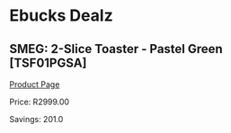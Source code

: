 
# Ebucks Dealz
## SMEG: 2-Slice Toaster - Pastel Green [TSF01PGSA]
[Product Page](https://www.ebucks.com/web/shop/productSelected.do?prodId=286770724&catId=704985963)

Price: R2999.00

Savings: 201.0


	